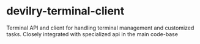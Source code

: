# devilry-terminal-client
Terminal API and client for handling terminal management and customized tasks. Closely integrated with specialized api in the main code-base
